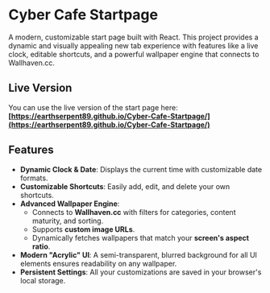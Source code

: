 # Cyber Cafe Startpage

A modern, customizable start page built with React. This project provides a dynamic and visually appealing new tab experience with features like a live clock, editable shortcuts, and a powerful wallpaper engine that connects to Wallhaven.cc.

## Live Version

You can use the live version of the start page here:
**[https://earthserpent89.github.io/Cyber-Cafe-Startpage/](https://earthserpent89.github.io/Cyber-Cafe-Startpage/)**

## Features
- **Dynamic Clock & Date**: Displays the current time with customizable date formats.
- **Customizable Shortcuts**: Easily add, edit, and delete your own shortcuts.
- **Advanced Wallpaper Engine**:
    - Connects to **Wallhaven.cc** with filters for categories, content maturity, and sorting.
    - Supports **custom image URLs**.
    - Dynamically fetches wallpapers that match your **screen's aspect ratio**.
- **Modern "Acrylic" UI**: A semi-transparent, blurred background for all UI elements ensures readability on any wallpaper.
- **Persistent Settings**: All your customizations are saved in your browser's local storage.